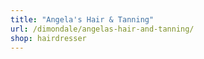 ```yaml
---
title: "Angela's Hair & Tanning"
url: /dimondale/angelas-hair-and-tanning/
shop: hairdresser
---
```

